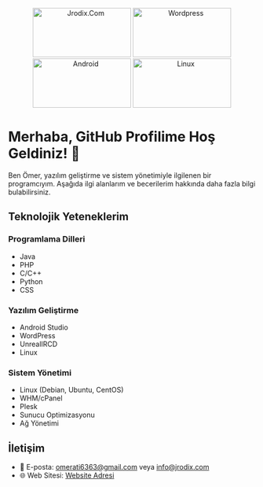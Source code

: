<p align="center">
    <img src="https://cdn.jrodix.com/images/logo.webp" alt="Jrodix.Com" width="200" height="100">
    <img src="https://upload.wikimedia.org/wikipedia/commons/thumb/2/20/WordPress_logo.svg/1200px-WordPress_logo.svg.png" alt="Wordpress" width="200" height="100">
    <img src="https://image.shutterstock.com/image-photo/image-260nw-2321769249.jpg" alt="Android" width="200" height="100">
    <img src="https://logodownload.org/wp-content/uploads/2022/05/linux-logo.png" alt="Linux" width="200" height="100">
</p>



# Merhaba, GitHub Profilime Hoş Geldiniz! 👋

Ben Ömer, yazılım geliştirme ve sistem yönetimiyle ilgilenen bir programcıyım. Aşağıda ilgi alanlarım ve becerilerim hakkında daha fazla bilgi bulabilirsiniz.

## Teknolojik Yeteneklerim

### Programlama Dilleri
- Java
- PHP
- C/C++
- Python
- CSS

### Yazılım Geliştirme
- Android Studio
- WordPress
- UnrealIRCD
- Linux

### Sistem Yönetimi
- Linux (Debian, Ubuntu, CentOS)
- WHM/cPanel
- Plesk
- Sunucu Optimizasyonu
- Ağ Yönetimi

## İletişim
- 📧 E-posta: omerati6363@gmail.com veya info@jrodix.com
- 🌐 Web Sitesi: [Website Adresi](https://www.jrodix.com)
